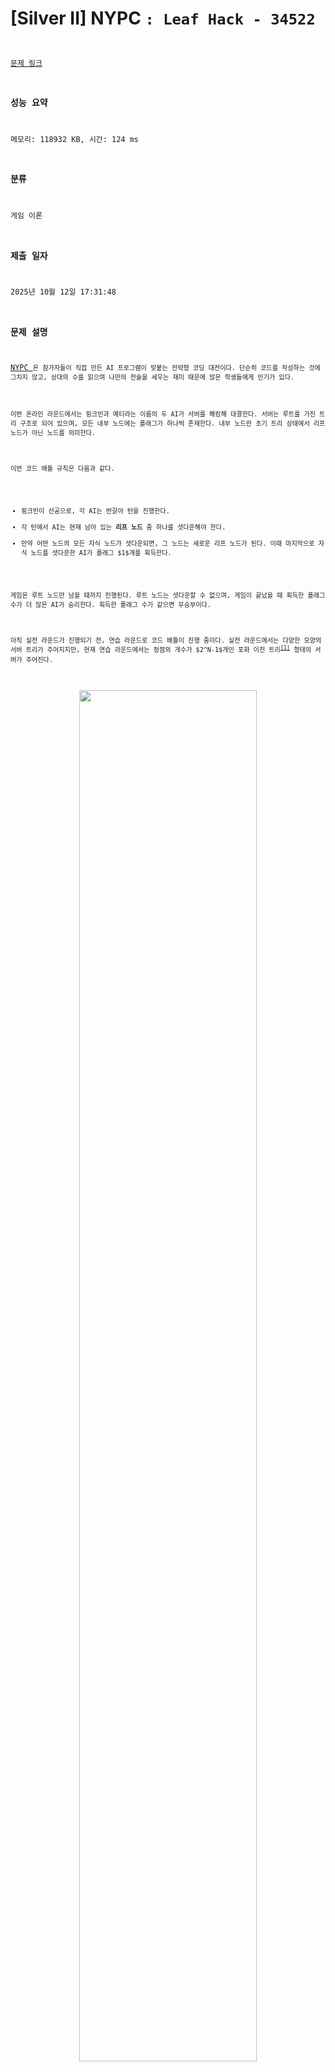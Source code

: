 # [Silver II] NYPC <CODE BATTLE/>: Leaf Hack - 34522 

[문제 링크](https://www.acmicpc.net/problem/34522) 

### 성능 요약

메모리: 118932 KB, 시간: 124 ms

### 분류

게임 이론

### 제출 일자

2025년 10월 12일 17:31:48

### 문제 설명

<p><a href="https://battle.nypc.co.kr">NYPC <CODE BATTLE/></a>은 참가자들이 직접 만든 AI 프로그램이 맞붙는 전략형 코딩 대전이다. 단순히 코드를 작성하는 것에 그치지 않고, 상대의 수를 읽으며 나만의 전술을 세우는 재미 때문에 많은 학생들에게 인기가 있다.</p>

<p>이번 온라인 라운드에서는 핑크빈과 예티라는 이름의 두 AI가 서버를 해킹해 대결한다. 서버는 루트를 가진 트리 구조로 되어 있으며, 모든 내부 노드에는 플래그가 하나씩 존재한다. 내부 노드란 초기 트리 상태에서 리프 노드가 아닌 노드를 의미한다.</p>

<p>이번 코드 배틀 규칙은 다음과 같다.</p>

<ul>
<li>핑크빈이 선공으로, 각 AI는 번갈아 턴을 진행한다.</li>
<li>각 턴에서 AI는 현재 남아 있는 <strong>리프 노드</strong> 중 하나를 셧다운해야 한다.</li>
<li>만약 어떤 노드의 모든 자식 노드가 셧다운되면, 그 노드는 새로운 리프 노드가 된다. 이때 마지막으로 자식 노드를 셧다운한 AI가 플래그 $1$개를 획득한다.</li>
</ul>

<p>게임은 루트 노드만 남을 때까지 진행된다. 루트 노드는 셧다운할 수 없으며, 게임이 끝났을 때 획득한 플래그 수가 더 많은 AI가 승리한다. 획득한 플래그 수가 같으면 무승부이다.</p>

<p>아직 실전 라운드가 진행되기 전, 연습 라운드로 코드 배틀이 진행 중이다. 실전 라운드에서는 다양한 모양의 서버 트리가 주어지지만, 현재 연습 라운드에서는 정점의 개수가 $2^N-1$개인 포화 이진 트리<sup><a href="#perfect-bintree" id="r-perfect-bintree">[1]</a></sup> 형태의 서버가 주어진다.</p>

<p style="text-align: center;"><img alt="" src="" style="width: 75%; margin-left: auto; margin-right: auto; display: block;"></p>

<p style="text-align: center;">위 그림은 정점이 $2^3-1$개인 포화 이진 트리 형태의 서버에서 코드 배틀을 진행한 모습이다.</p>

<p>두 AI는 성능이 우수하므로 항상 최선의 수를 둔다. 연습 라운드에서 어떤 AI가 이기게 될지 예측하는 프로그램을 작성해 보자.</p>

### 입력 

 <p>첫 번째 줄에 정수 $N$이 주어진다.</p>

### 출력 

 <p>첫 번째 줄에 핑크빈이 이기는 경우 <span style="color:#e74c3c;"><code>Pink Bean</code></span>을, 예티가 이기는 경우 <span style="color:#e74c3c;"><code>Yeti</code></span>를, 무승부인 경우에는 <span style="color:#e74c3c;"><code>Draw</code></span>를 출력한다.</p>

